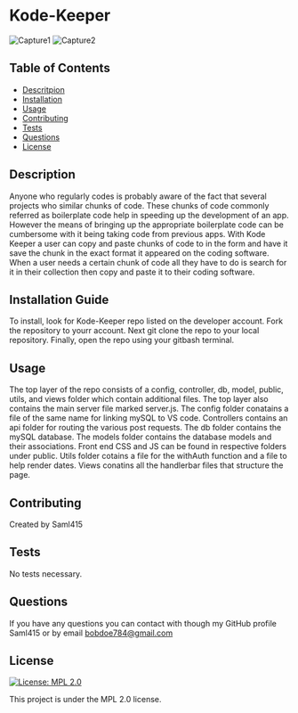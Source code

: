 # Kode-Keeper

![Capture1](https://user-images.githubusercontent.com/81829274/135153217-2161f0e3-8e72-4a8f-8f34-a14a53d92199.PNG)
![Capture2](https://user-images.githubusercontent.com/81829274/135153223-2cd14c26-8801-4575-b2c2-7ef6f6049dc1.PNG)


## Table of Contents

- [Descritpion](#description)
- [Installation](#installation)
- [Usage](#usage)
- [Contributing](#contributing)
- [Tests](#tests)
- [Questions](#questions)
- [License](#license)

## Description

Anyone who regularly codes is probably aware of the fact that several projects who similar chunks of code. These chunks of code commonly referred as boilerplate code help in speeding up the development of an app. However the means of bringing up the appropriate boilerplate code can be cumbersome with it being taking code from previous apps. With Kode Keeper a user can copy and paste chunks of code to in the form and have it save the chunk in the exact format it appeared on the coding software. When a user needs a certain chunk of code all they have to do is search for it in their collection then copy and paste it to their coding software.

## Installation Guide

To install, look for Kode-Keeper repo listed on the developer account. Fork the repository to yourr account. Next git clone the repo to your local repository. Finally, open the repo using your gitbash terminal.

## Usage

The top layer of the repo consists of a config, controller, db, model, public, utils, and views folder which contain additional files. The top layer also contains the main server file marked server.js. The config folder conatains a file of the same name for linking mySQL to VS code. Controllers contains an api folder for routing the various post requests. The db folder contains the mySQL database. The models folder contains the database models and their associations. Front end CSS and JS can be found in respective folders under public. Utils folder cotains a file for the withAuth function and a file to help render dates. Views conatins all the handlerbar files that structure the page.

## Contributing

Created by Saml415

## Tests

No tests necessary.

## Questions

If you have any questions you can contact with though my GitHub profile Saml415 or by email bobdoe784@gmail.com

## License

[![License: MPL 2.0](https://img.shields.io/badge/License-MPL%202.0-brightgreen.svg)](https://opensource.org/licenses/MPL-2.0)

This project is under the MPL 2.0 license.

